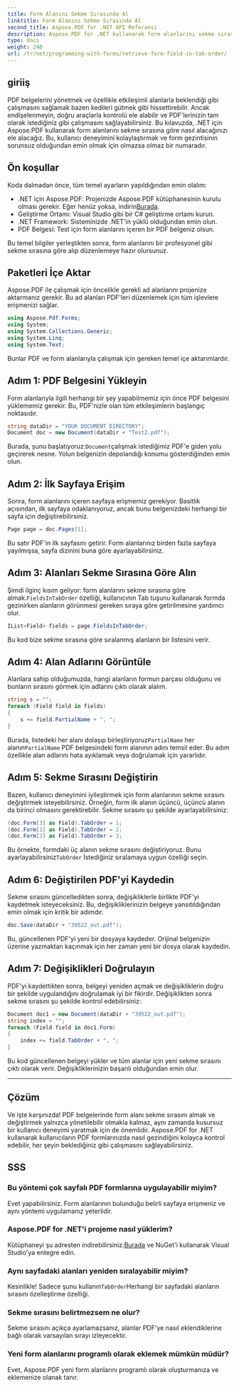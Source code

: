 ```yaml
---
title: Form Alanını Sekme Sırasında Al
linktitle: Form Alanını Sekme Sırasında Al
second_title: Aspose.PDF for .NET API Referansı
description: Aspose.PDF for .NET kullanarak form alanlarını sekme sırasına göre nasıl alacağınızı ve değiştireceğinizi öğrenin. PDF form gezinmesini kolaylaştırmak için kod örnekleri içeren adım adım kılavuz.
type: docs
weight: 240
url: /tr/net/programming-with-forms/retrieve-form-field-in-tab-order/
---
```

## giriiş

PDF belgelerini yönetmek ve özellikle etkileşimli alanlarla beklendiği gibi çalışmasını sağlamak bazen kedileri gütmek gibi hissettirebilir. Ancak endişelenmeyin, doğru araçlarla kontrolü ele alabilir ve PDF'lerinizin tam olarak istediğiniz gibi çalışmasını sağlayabilirsiniz. Bu kılavuzda, .NET için Aspose.PDF kullanarak form alanlarını sekme sırasına göre nasıl alacağınızı ele alacağız. Bu, kullanıcı deneyimini kolaylaştırmak ve form gezintisinin sorunsuz olduğundan emin olmak için olmazsa olmaz bir numaradır. 

## Ön koşullar

Koda dalmadan önce, tüm temel ayarların yapıldığından emin olalım:

- .NET için Aspose.PDF: Projenizde Aspose.PDF kütüphanesinin kurulu olması gerekir. Eğer henüz yoksa, indirin[Burada](https://releases.aspose.com/pdf/net/).
- Geliştirme Ortamı: Visual Studio gibi bir C# geliştirme ortamı kurun.
- .NET Framework: Sisteminizde .NET'in yüklü olduğundan emin olun.
- PDF Belgesi: Test için form alanlarını içeren bir PDF belgeniz olsun.
  
Bu temel bilgiler yerleştikten sonra, form alanlarını bir profesyonel gibi sekme sırasına göre alıp düzenlemeye hazır olursunuz.

## Paketleri İçe Aktar

Aspose.PDF ile çalışmak için öncelikle gerekli ad alanlarını projenize aktarmanız gerekir. Bu ad alanları PDF'leri düzenlemek için tüm işlevlere erişmenizi sağlar.

```csharp
using Aspose.Pdf.Forms;
using System;
using System.Collections.Generic;
using System.Linq;
using System.Text;
```

Bunlar PDF ve form alanlarıyla çalışmak için gereken temel içe aktarımlardır.

## Adım 1: PDF Belgesini Yükleyin

Form alanlarıyla ilgili herhangi bir şey yapabilmemiz için önce PDF belgesini yüklememiz gerekir. Bu, PDF'nizle olan tüm etkileşimlerin başlangıç noktasıdır.

```csharp
string dataDir = "YOUR DOCUMENT DIRECTORY";
Document doc = new Document(dataDir + "Test2.pdf");
```

 Burada, şunu başlatıyoruz:`Document`çalışmak istediğimiz PDF'e giden yolu geçirerek nesne. Yolun belgenizin depolandığı konumu gösterdiğinden emin olun.

## Adım 2: İlk Sayfaya Erişim

Sonra, form alanlarını içeren sayfaya erişmemiz gerekiyor. Basitlik açısından, ilk sayfaya odaklanıyoruz, ancak bunu belgenizdeki herhangi bir sayfa için değiştirebilirsiniz.

```csharp
Page page = doc.Pages[1];
```

Bu satır PDF'in ilk sayfasını getirir. Form alanlarınız birden fazla sayfaya yayılmışsa, sayfa dizinini buna göre ayarlayabilirsiniz.

## Adım 3: Alanları Sekme Sırasına Göre Alın

 Şimdi ilginç kısım geliyor: form alanlarını sekme sırasına göre almak.`FieldsInTabOrder` özelliği, kullanıcının Tab tuşunu kullanarak formda gezinirken alanların görünmesi gereken sıraya göre getirilmesine yardımcı olur.

```csharp
IList<Field> fields = page.FieldsInTabOrder;
```

Bu kod bize sekme sırasına göre sıralanmış alanların bir listesini verir.

## Adım 4: Alan Adlarını Görüntüle

Alanlara sahip olduğumuzda, hangi alanların formun parçası olduğunu ve bunların sırasını görmek için adlarını çıktı olarak alalım.

```csharp
string s = "";
foreach (Field field in fields)
{
    s += field.PartialName + ", ";
}
```

Burada, listedeki her alanı dolaşıp birleştiriyoruz`PartialName` her alanın`PartialName` PDF belgesindeki form alanının adını temsil eder. Bu adım özellikle alan adlarını hata ayıklamak veya doğrulamak için yararlıdır.

## Adım 5: Sekme Sırasını Değiştirin

Bazen, kullanıcı deneyimini iyileştirmek için form alanlarının sekme sırasını değiştirmek isteyebilirsiniz. Örneğin, form ilk alanın üçüncü, üçüncü alanın da birinci olmasını gerektirebilir. Sekme sırasını şu şekilde ayarlayabilirsiniz:

```csharp
(doc.Form[3] as Field).TabOrder = 1;
(doc.Form[1] as Field).TabOrder = 2;
(doc.Form[2] as Field).TabOrder = 3;
```

 Bu örnekte, formdaki üç alanın sekme sırasını değiştiriyoruz. Bunu ayarlayabilirsiniz`TabOrder` İstediğiniz sıralamaya uygun özelliği seçin.

## Adım 6: Değiştirilen PDF'yi Kaydedin

Sekme sırasını güncelledikten sonra, değişikliklerle birlikte PDF'yi kaydetmek isteyeceksiniz. Bu, değişikliklerinizin belgeye yansıtıldığından emin olmak için kritik bir adımdır.

```csharp
doc.Save(dataDir + "39522_out.pdf");
```

Bu, güncellenen PDF'yi yeni bir dosyaya kaydeder. Orijinal belgenizin üzerine yazmaktan kaçınmak için her zaman yeni bir dosya olarak kaydedin.

## Adım 7: Değişiklikleri Doğrulayın

PDF'yi kaydettikten sonra, belgeyi yeniden açmak ve değişikliklerin doğru bir şekilde uygulandığını doğrulamak iyi bir fikirdir. Değişiklikten sonra sekme sırasını şu şekilde kontrol edebilirsiniz:

```csharp
Document doc1 = new Document(dataDir + "39522_out.pdf");
string index = "";
foreach (Field field in doc1.Form)
{
    index += field.TabOrder + ", ";
}
```

Bu kod güncellenen belgeyi yükler ve tüm alanlar için yeni sekme sırasını çıktı olarak verir. Değişikliklerinizin başarılı olduğundan emin olur.

---

## Çözüm

Ve işte karşınızda! PDF belgelerinde form alanı sekme sırasını almak ve değiştirmek yalnızca yönetilebilir olmakla kalmaz, aynı zamanda kusursuz bir kullanıcı deneyimi yaratmak için de önemlidir. Aspose.PDF for .NET kullanarak kullanıcıların PDF formlarınızda nasıl gezindiğini kolayca kontrol edebilir, her şeyin beklediğiniz gibi çalışmasını sağlayabilirsiniz.

## SSS

### Bu yöntemi çok sayfalı PDF formlarına uygulayabilir miyim?  
Evet yapabilirsiniz. Form alanlarının bulunduğu belirli sayfaya erişmeniz ve aynı yöntemi uygulamanız yeterlidir.

### Aspose.PDF for .NET'i projeme nasıl yüklerim?  
Kütüphaneyi şu adresten indirebilirsiniz:[Burada](https://releases.aspose.com/pdf/net/) ve NuGet'i kullanarak Visual Studio'ya entegre edin.

### Aynı sayfadaki alanları yeniden sıralayabilir miyim?  
 Kesinlikle! Sadece şunu kullanın`TabOrder`Herhangi bir sayfadaki alanların sırasını özelleştirme özelliği.

### Sekme sırasını belirtmezsem ne olur?  
Sekme sırasını açıkça ayarlamazsanız, alanlar PDF'ye nasıl eklendiklerine bağlı olarak varsayılan sırayı izleyecektir.

### Yeni form alanlarını programlı olarak eklemek mümkün müdür?  
Evet, Aspose.PDF yeni form alanlarını programlı olarak oluşturmanıza ve eklemenize olanak tanır.